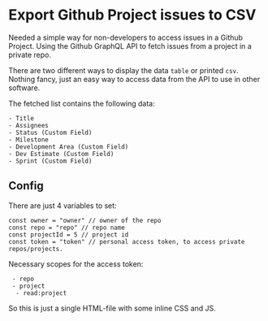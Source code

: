 # Export Github Project issues to CSV

Needed a simple way for non-developers to access issues in a Github Project.
Using the Github GraphQL API to fetch issues from a project in a private repo.

There are two different ways to display the data `table` or printed `csv`.
Nothing fancy, just an easy way to access data from the API to use in other software.

The fetched list contains the following data:

```
- Title
- Assignees
- Status (Custom Field)
- Milestone
- Development Area (Custom Field)
- Dev Estimate (Custom Field)
- Sprint (Custom Field)
```

## Config

There are just 4 variables to set:

```
const owner = "owner" // owner of the repo
const repo = "repo" // repo name
const projectId = 5 // project id
const token = "token" // personal access token, to access private repos/projects.
```

Necessary scopes for the access token:

```
 - repo
 - project
  - read:project
```

So this is just a single HTML-file with some inline CSS and JS.
